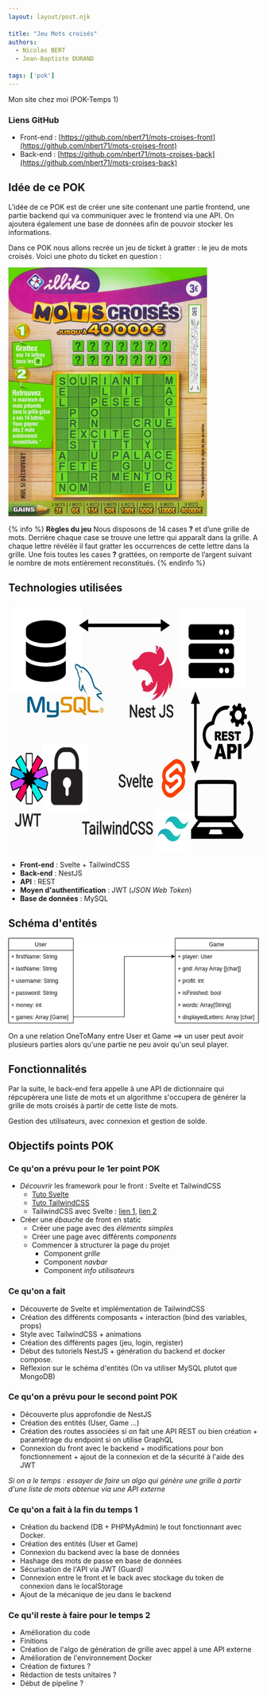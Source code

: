 ```yaml
---
layout: layout/post.njk

title: "Jeu Mots croisés"
authors:
  - Nicolas BERT
  - Jean-Baptiste DURAND

tags: ['pok']
---
```


<!-- début résumé -->
Mon site chez moi (POK-Temps 1)
<!-- fin résumé -->

### Liens GitHub

- Front-end : [https://github.com/nbert71/mots-croises-front](https://github.com/nbert71/mots-croises-front)
- Back-end : [https://github.com/nbert71/mots-croises-back](https://github.com/nbert71/mots-croises-back)


## Idée de ce POK

L'idée de ce POK est de créer une site contenant une partie frontend, une partie backend qui va communiquer avec le frontend via une API. On ajoutera également une base de données afin de pouvoir stocker les informations.

Dans ce POK nous allons recrée un jeu de ticket à gratter : le jeu de mots croisés. Voici une photo du ticket en question :

<img src="./images/mots-croises.jpg" alt="Image jeu de mots croisés" style="height: 500px; margin: 0 auto;" />
<br>

{% info %}
**Règles du jeu**
Nous disposons de 14 cases **?** et d’une grille de mots. Derrière chaque case se trouve une lettre qui apparaît dans la grille. A chaque lettre révélée il faut gratter les occurrences de cette lettre dans la grille. Une fois toutes les cases **?** grattées, on remporte de l’argent suivant le nombre de mots entièrement reconstitués.
{% endinfo %}

## Technologies utilisées

<img src="./images/choix_techno.jpg" alt="Technologies utilisées" style="height: 500px; margin: 0 auto; border: 0" />

-  **Front-end** : Svelte + TailwindCSS
- **Back-end** : NestJS
- **API** : REST
- **Moyen d'authentification** : JWT (*JSON Web Token*)
- **Base de données** : MySQL

## Schéma d'entités

<div style="display: grid; place-items: center;">
  <img src="./images/UML-POK-1.png" alt="Schéma d'entités" style="border: 0;" />
</div>

On a une relation OneToMany entre User et Game ==> un user peut avoir plusieurs parties alors qu'une partie ne peu avoir qu'un seul player.

## Fonctionnalités

Par la suite, le back-end fera appelle à une API de dictionnaire qui répcupèrera une liste de mots et un algorithme s'occupera de générer la grille de mots croisés à partir de cette liste de mots.

Gestion des utilisateurs, avec connexion et gestion de solde.

## Objectifs points POK

<!-- ### Ce qu'on avait prévu la dernière séance
### Ce qu'on a fait depuis
### Ce qu'on prévoit pour la prochaine séance  -->

### Ce qu'on a prévu pour le 1er point POK

- *Découvrir* les framework pour le front : Svelte et TailwindCSS
  - [Tuto Svelte](https://svelte.dev/tutorial/basics)
  - [Tuto TailwindCSS](https://tailwindcss.com/docs/installation)
  - TailwindCSS avec Svelte : [lien 1](https://blog.logrocket.com/how-to-use-tailwind-css-with-svelte/), [lien 2](https://tailwindcss.com/docs/guides/sveltekit)
- Créer une *ébauche* de front en static
  - Créer une page avec des *éléments simples* 
  - Créer une page avec différents *components*
  - Commencer à structurer la page du projet
    - Component *grille*
    - Component *navbar*
    - Component *info utilisateurs*


### Ce qu'on a fait

- Découverte de Svelte et implémentation de TailwindCSS
- Création des différents composants + interaction (bind des variables, props)
- Style avec TailwindCSS + animations
- Création des différents pages (jeu, login, register)
- Début des tutoriels NestJS + génération du backend et docker compose.
- Réflexion sur le schéma d'entités (On va utiliser MySQL plutot que MongoDB)

### Ce qu'on a prévu pour le second point POK

- Découverte plus approfondie de NestJS
- Création des entités (User, Game ...)
- Création des routes associées si on fait une API REST ou bien création + paramétrage du endpoint si on utilise GraphQL
- Connexion du front avec le backend + modifications pour bon fonctionnement + ajout de la connexion et de la sécurité à l'aide des JWT

*Si on a le temps : essayer de faire un algo qui génère une grille à partir d'une liste de mots obtenue via une API externe*

### Ce qu'on a fait à la fin du temps 1

- Création du backend (DB + PHPMyAdmin) le tout fonctionnant avec Docker.
- Création des entités (User et Game)
- Connexion du backend avec la base de données
- Hashage des mots de passe en base de données
- Sécurisation de l'API via JWT (Guard)
- Connexion entre le front et le back avec stockage du token de connexion dans le localStorage
- Ajout de la mécanique de jeu dans le backend

### Ce qu'il reste à faire pour le temps 2

- Amélioration du code
- Finitions
- Création de l'algo de génération de grille avec appel à une API externe
- Amélioration de l'environnement Docker
- Création de fixtures ?
- Rédaction de tests unitaires ?
- Début de pipeline ?

